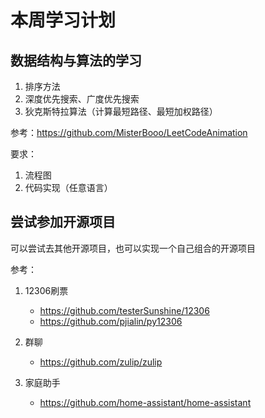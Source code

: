 # 本周学习计划

## 数据结构与算法的学习

1. 排序方法
2. 深度优先搜索、广度优先搜索
3. 狄克斯特拉算法（计算最短路径、最短加权路径）

参考：https://github.com/MisterBooo/LeetCodeAnimation

要求：
1. 流程图
2. 代码实现（任意语言）

## 尝试参加开源项目

可以尝试去其他开源项目，也可以实现一个自己组合的开源项目

参考：
1. 12306刷票
   - https://github.com/testerSunshine/12306
   - https://github.com/pjialin/py12306

2. 群聊
   - https://github.com/zulip/zulip

3. 家庭助手
   - https://github.com/home-assistant/home-assistant